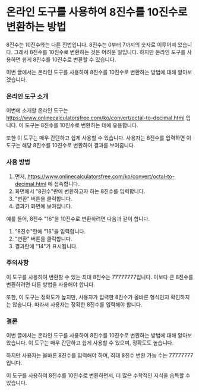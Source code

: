 온라인 도구를 사용하여 8진수를 10진수로 변환하는 방법
===============================

8진수는 10진수와는 다른 진법입니다. 8진수는 0부터 7까지의 숫자로 이루어져 있습니다. 그래서 8진수를 10진수로 변환하는 것은 어려운 일입니다. 하지만 온라인 도구를 사용하면 쉽게 8진수를 10진수로 변환할 수 있습니다.

이번 글에서는 온라인 도구를 사용하여 8진수를 10진수로 변환하는 방법에 대해 알아보겠습니다.

### 온라인 도구 소개

이번에 소개할 온라인 도구는 <https://www.onlinecalculatorsfree.com/ko/convert/octal-to-decimal.html> 입니다. 이 도구는 8진수를 10진수로 변환하는 데에 유용합니다.

또한 이 도구는 매우 간단하고 쉽게 사용할 수 있습니다. 사용자는 8진수를 입력하면 이 도구는 해당 8진수를 10진수로 변환하여 결과를 보여줍니다.

### 사용 방법

1. 먼저, <https://www.onlinecalculatorsfree.com/ko/convert/octal-to-decimal.html> 에 접속합니다.
2. 화면에서 "8진수"란에 변환하고자 하는 8진수를 입력합니다.
3. "변환" 버튼을 클릭합니다.
4. 결과가 화면에 보여집니다.

예를 들어, 8진수 "16"을 10진수로 변환하려면 다음과 같이 합니다.

1. "8진수"란에 "16"을 입력합니다.
2. "변환" 버튼을 클릭합니다.
3. 결과란에 "14"가 표시됩니다.

### 주의사항

이 도구를 사용하여 변환할 수 있는 최대 8진수는 77777777입니다. 이보다 큰 8진수를 변환하려면 다른 방법을 사용해야 합니다.

또한, 이 도구는 정확도가 높지만, 사용자가 입력한 8진수가 올바른 형식인지 확인하지는 않습니다. 따라서 사용자는 정확한 8진수를 입력해야 합니다.

### 결론

이번 글에서는 온라인 도구를 사용하여 8진수를 10진수로 변환하는 방법에 대해 알아보았습니다. 이 도구는 매우 간단하고 쉽게 사용할 수 있으며, 정확도도 높습니다.

하지만 사용자는 올바른 8진수를 입력해야 하며, 최대 8진수 변환 가능 수는 77777777입니다.

이 도구를 사용하여 8진수를 10진수로 변환하면서, 더 많은 수학적인 지식을 습득할 수 있습니다.